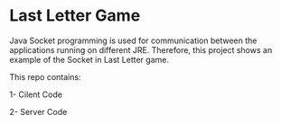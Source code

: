 # Last Letter Game

Java Socket programming is used for communication between the applications running on different JRE. Therefore, this project shows  an example of the Socket in Last Letter game.

This repo contains:

1- Cilent Code

2- Server Code
